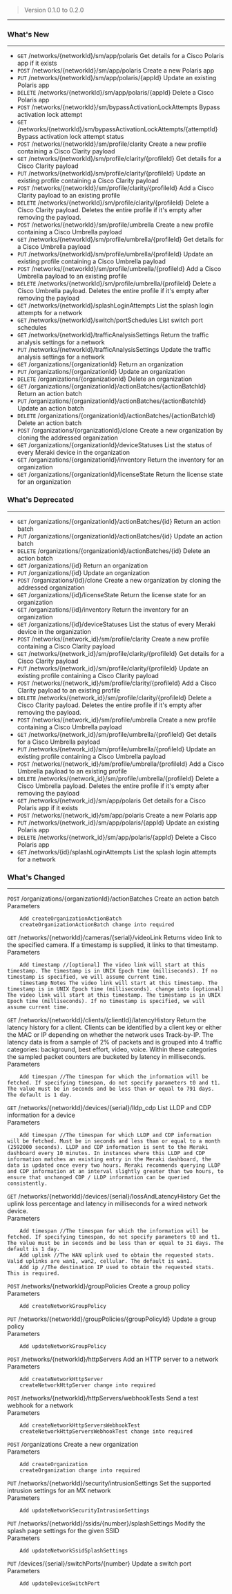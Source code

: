 
> Version 0.1.0 to 0.2.0

---
### What's New
---
* `GET` /networks/{networkId}/sm/app/polaris Get details for a Cisco Polaris app if it exists
* `POST` /networks/{networkId}/sm/app/polaris Create a new Polaris app
* `PUT` /networks/{networkId}/sm/app/polaris/{appId} Update an existing Polaris app
* `DELETE` /networks/{networkId}/sm/app/polaris/{appId} Delete a Cisco Polaris app
* `POST` /networks/{networkId}/sm/bypassActivationLockAttempts Bypass activation lock attempt
* `GET` /networks/{networkId}/sm/bypassActivationLockAttempts/{attemptId} Bypass activation lock attempt status
* `POST` /networks/{networkId}/sm/profile/clarity Create a new profile containing a Cisco Clarity payload
* `GET` /networks/{networkId}/sm/profile/clarity/{profileId} Get details for a Cisco Clarity payload
* `PUT` /networks/{networkId}/sm/profile/clarity/{profileId} Update an existing profile containing a Cisco Clarity payload
* `POST` /networks/{networkId}/sm/profile/clarity/{profileId} Add a Cisco Clarity payload to an existing profile
* `DELETE` /networks/{networkId}/sm/profile/clarity/{profileId} Delete a Cisco Clarity payload. Deletes the entire profile if it's empty after removing the payload.
* `POST` /networks/{networkId}/sm/profile/umbrella Create a new profile containing a Cisco Umbrella payload
* `GET` /networks/{networkId}/sm/profile/umbrella/{profileId} Get details for a Cisco Umbrella payload
* `PUT` /networks/{networkId}/sm/profile/umbrella/{profileId} Update an existing profile containing a Cisco Umbrella payload
* `POST` /networks/{networkId}/sm/profile/umbrella/{profileId} Add a Cisco Umbrella payload to an existing profile
* `DELETE` /networks/{networkId}/sm/profile/umbrella/{profileId} Delete a Cisco Umbrella payload. Deletes the entire profile if it's empty after removing the payload
* `GET` /networks/{networkId}/splashLoginAttempts List the splash login attempts for a network
* `GET` /networks/{networkId}/switch/portSchedules List switch port schedules
* `GET` /networks/{networkId}/trafficAnalysisSettings Return the traffic analysis settings for a network
* `PUT` /networks/{networkId}/trafficAnalysisSettings Update the traffic analysis settings for a network
* `GET` /organizations/{organizationId} Return an organization
* `PUT` /organizations/{organizationId} Update an organization
* `DELETE` /organizations/{organizationId} Delete an organization
* `GET` /organizations/{organizationId}/actionBatches/{actionBatchId} Return an action batch
* `PUT` /organizations/{organizationId}/actionBatches/{actionBatchId} Update an action batch
* `DELETE` /organizations/{organizationId}/actionBatches/{actionBatchId} Delete an action batch
* `POST` /organizations/{organizationId}/clone Create a new organization by cloning the addressed organization
* `GET` /organizations/{organizationId}/deviceStatuses List the status of every Meraki device in the organization
* `GET` /organizations/{organizationId}/inventory Return the inventory for an organization
* `GET` /organizations/{organizationId}/licenseState Return the license state for an organization

### What's Deprecated
---
* `GET` /organizations/{organizationId}/actionBatches/{id} Return an action batch
* `PUT` /organizations/{organizationId}/actionBatches/{id} Update an action batch
* `DELETE` /organizations/{organizationId}/actionBatches/{id} Delete an action batch
* `GET` /organizations/{id} Return an organization
* `PUT` /organizations/{id} Update an organization
* `POST` /organizations/{id}/clone Create a new organization by cloning the addressed organization
* `GET` /organizations/{id}/licenseState Return the license state for an organization
* `GET` /organizations/{id}/inventory Return the inventory for an organization
* `GET` /organizations/{id}/deviceStatuses List the status of every Meraki device in the organization
* `POST` /networks/{network_id}/sm/profile/clarity Create a new profile containing a Cisco Clarity payload
* `GET` /networks/{network_id}/sm/profile/clarity/{profileId} Get details for a Cisco Clarity payload
* `PUT` /networks/{network_id}/sm/profile/clarity/{profileId} Update an existing profile containing a Cisco Clarity payload
* `POST` /networks/{network_id}/sm/profile/clarity/{profileId} Add a Cisco Clarity payload to an existing profile
* `DELETE` /networks/{network_id}/sm/profile/clarity/{profileId} Delete a Cisco Clarity payload. Deletes the entire profile if it's empty after removing the payload.
* `POST` /networks/{network_id}/sm/profile/umbrella Create a new profile containing a Cisco Umbrella payload
* `GET` /networks/{network_id}/sm/profile/umbrella/{profileId} Get details for a Cisco Umbrella payload
* `PUT` /networks/{network_id}/sm/profile/umbrella/{profileId} Update an existing profile containing a Cisco Umbrella payload
* `POST` /networks/{network_id}/sm/profile/umbrella/{profileId} Add a Cisco Umbrella payload to an existing profile
* `DELETE` /networks/{network_id}/sm/profile/umbrella/{profileId} Delete a Cisco Umbrella payload. Deletes the entire profile if it's empty after removing the payload
* `GET` /networks/{network_id}/sm/app/polaris Get details for a Cisco Polaris app if it exists
* `POST` /networks/{network_id}/sm/app/polaris Create a new Polaris app
* `PUT` /networks/{network_id}/sm/app/polaris/{appId} Update an existing Polaris app
* `DELETE` /networks/{network_id}/sm/app/polaris/{appId} Delete a Cisco Polaris app
* `GET` /networks/{id}/splashLoginAttempts List the splash login attempts for a network

### What's Changed
---
`POST` /organizations/{organizationId}/actionBatches Create an action batch  
    Parameters

        Add createOrganizationActionBatch
        createOrganizationActionBatch change into required
`GET` /networks/{networkId}/cameras/{serial}/videoLink Returns video link to the specified camera. If a timestamp is supplied, it links to that timestamp.  
    Parameters

        Add timestamp //[optional] The video link will start at this timestamp. The timestamp is in UNIX Epoch time (milliseconds). If no timestamp is specified, we will assume current time.
        timestamp Notes The video link will start at this timestamp. The timestamp is in UNIX Epoch time (milliseconds). change into [optional] The video link will start at this timestamp. The timestamp is in UNIX Epoch time (milliseconds). If no timestamp is specified, we will assume current time.
`GET` /networks/{networkId}/clients/{clientId}/latencyHistory Return the latency history for a client. Clients can be identified by a client key or either the MAC or IP depending on whether the network uses Track-by-IP. The latency data is from a sample of 2% of packets and is grouped into 4 traffic categories: background, best effort, video, voice. Within these categories the sampled packet counters are bucketed by latency in milliseconds.  
    Parameters

        Add timespan //The timespan for which the information will be fetched. If specifying timespan, do not specify parameters t0 and t1. The value must be in seconds and be less than or equal to 791 days. The default is 1 day.
`GET` /networks/{networkId}/devices/{serial}/lldp_cdp List LLDP and CDP information for a device  
    Parameters

        Add timespan //The timespan for which LLDP and CDP information will be fetched. Must be in seconds and less than or equal to a month (2592000 seconds). LLDP and CDP information is sent to the Meraki dashboard every 10 minutes. In instances where this LLDP and CDP information matches an existing entry in the Meraki dashboard, the data is updated once every two hours. Meraki recommends querying LLDP and CDP information at an interval slightly greater than two hours, to ensure that unchanged CDP / LLDP information can be queried consistently.
`GET` /networks/{networkId}/devices/{serial}/lossAndLatencyHistory Get the uplink loss percentage and latency in milliseconds for a wired network device.  
    Parameters

        Add timespan //The timespan for which the information will be fetched. If specifying timespan, do not specify parameters t0 and t1. The value must be in seconds and be less than or equal to 31 days. The default is 1 day.
        Add uplink //The WAN uplink used to obtain the requested stats. Valid uplinks are wan1, wan2, cellular. The default is wan1.
        Add ip //The destination IP used to obtain the requested stats. This is required.
`POST` /networks/{networkId}/groupPolicies Create a group policy  
    Parameters

        Add createNetworkGroupPolicy
`PUT` /networks/{networkId}/groupPolicies/{groupPolicyId} Update a group policy  
    Parameters

        Add updateNetworkGroupPolicy
`POST` /networks/{networkId}/httpServers Add an HTTP server to a network  
    Parameters

        Add createNetworkHttpServer
        createNetworkHttpServer change into required
`POST` /networks/{networkId}/httpServers/webhookTests Send a test webhook for a network  
    Parameters

        Add createNetworkHttpServersWebhookTest
        createNetworkHttpServersWebhookTest change into required
`POST` /organizations Create a new organization  
    Parameters

        Add createOrganization
        createOrganization change into required
`PUT` /networks/{networkId}/security/intrusionSettings Set the supported intrusion settings for an MX network  
    Parameters

        Add updateNetworkSecurityIntrusionSettings
`PUT` /networks/{networkId}/ssids/{number}/splashSettings Modify the splash page settings for the given SSID  
    Parameters

        Add updateNetworkSsidSplashSettings
`PUT` /devices/{serial}/switchPorts/{number} Update a switch port  
    Parameters

        Add updateDeviceSwitchPort

